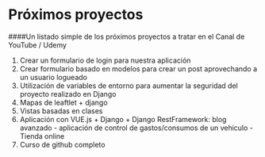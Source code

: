# Próximos proyectos
####Un listado simple de los próximos proyectos a tratar en el Canal de YouTube / Udemy

1. Crear un formulario de login para nuestra aplicación
2. Crear formulario basado en modelos para crear un post aprovechando a un usuario logueado
3. Utilización de variables de entorno para aumentar la seguridad del proyecto realizado en Django
4. Mapas de leaftlet + django
5. Vistas basadas en clases
6. Aplicación con VUE.js + Django + Django RestFramework: blog avanzado - aplicación de control de gastos/consumos de un vehiculo - Tienda online
7. Curso de github completo
